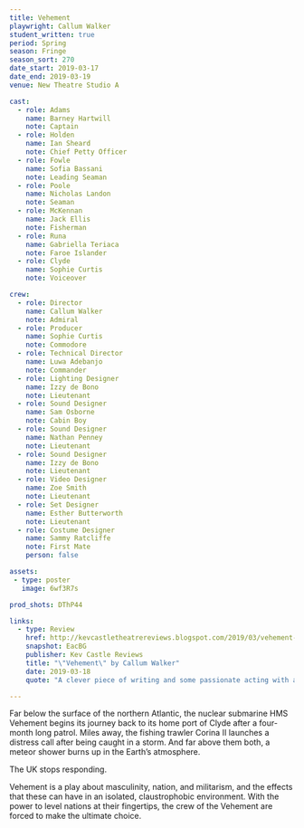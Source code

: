 ```yaml
---
title: Vehement
playwright: Callum Walker
student_written: true
period: Spring
season: Fringe
season_sort: 270
date_start: 2019-03-17
date_end: 2019-03-19
venue: New Theatre Studio A

cast:
  - role: Adams
    name: Barney Hartwill
    note: Captain
  - role: Holden
    name: Ian Sheard
    note: Chief Petty Officer
  - role: Fowle
    name: Sofia Bassani
    note: Leading Seaman
  - role: Poole
    name: Nicholas Landon
    note: Seaman
  - role: McKennan
    name: Jack Ellis
    note: Fisherman
  - role: Runa
    name: Gabriella Teriaca
    note: Faroe Islander
  - role: Clyde
    name: Sophie Curtis
    note: Voiceover

crew:
  - role: Director
    name: Callum Walker
    note: Admiral
  - role: Producer
    name: Sophie Curtis
    note: Commodore
  - role: Technical Director
    name: Luwa Adebanjo
    note: Commander
  - role: Lighting Designer
    name: Izzy de Bono
    note: Lieutenant
  - role: Sound Designer
    name: Sam Osborne
    note: Cabin Boy
  - role: Sound Designer
    name: Nathan Penney
    note: Lieutenant
  - role: Sound Designer
    name: Izzy de Bono
    note: Lieutenant
  - role: Video Designer
    name: Zoe Smith
    note: Lieutenant
  - role: Set Designer
    name: Esther Butterworth
    note: Lieutenant
  - role: Costume Designer
    name: Sammy Ratcliffe
    note: First Mate
    person: false

assets:
 - type: poster
   image: 6wf3R7s

prod_shots: DThP44

links:
  - type: Review
    href: http://kevcastletheatrereviews.blogspot.com/2019/03/vehement-by-callum-walker-nottingham.html
    snapshot: EacBG
    publisher: Kev Castle Reviews
    title: "\"Vehement\" by Callum Walker"
    date: 2019-03-18
    quote: "A clever piece of writing and some passionate acting with a wonderful build up and an unexpected twist. Not only that but the 90 minutes the play took flew by as you were completely drawn into the story and the characters."

---
```


Far below the surface of the northern Atlantic, the nuclear submarine HMS Vehement begins its journey back to its home port of Clyde after a four-month long patrol. Miles away, the fishing trawler Corina II launches a distress call after being caught in a storm. And far above them both, a meteor shower burns up in the Earth’s atmosphere.

The UK stops responding.

Vehement is a play about masculinity, nation, and militarism, and the effects that these can have in an isolated, claustrophobic environment. With the power to level nations at their fingertips, the crew of the Vehement are forced to make the ultimate choice.
